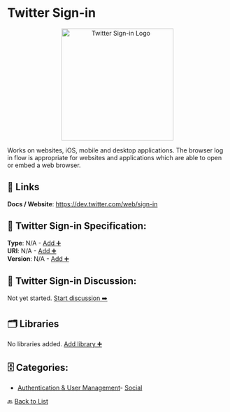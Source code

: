 # Twitter Sign-in
<p align="center">
    <img width="256" src="https://raw.githubusercontent.com/apis-list/apis-list/main/apis/twitter-sign-in/logo_256x256.png" alt="Twitter Sign-in Logo"/>
</p>
Works on websites, iOS, mobile and desktop applications. The browser log in flow is appropriate for websites and applications which are able to open or embed a web browser.

##  🔗 Links
**Docs / Website**: https://dev.twitter.com/web/sign-in

## 🧬 Twitter Sign-in Specification:
**Type**: N/A - [Add ➕](https://github.com/apis-list/apis-list/edit/main/apis.yaml#L20511)  
**URI**: N/A - [Add ➕](https://github.com/apis-list/apis-list/edit/main/apis.yaml#L20511)  
**Version**: N/A - [Add ➕](https://github.com/apis-list/apis-list/edit/main/apis.yaml#L20511)

## 💬 Twitter Sign-in Discussion:
Not yet started. [Start discussion ➡️](https://github.com/apis-list/apis-list/discussions/new)

## 🗂️ Libraries

No libraries added. [Add library ➕](https://github.com/apis-list/apis-list/edit/main/apis.yaml#L20511)    


## 🗄️ Categories:
- [Authentication & User Management](https://github.com/apis-list/apis-list#authentication--user-management-)- [Social](https://github.com/apis-list/apis-list#social-)

🔙  [Back to List](https://github.com/apis-list/apis-list)
